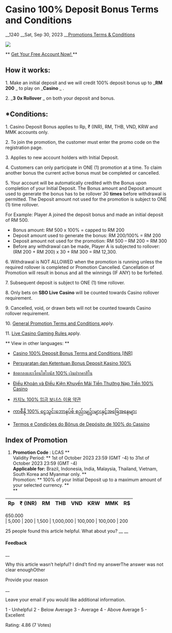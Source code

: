 # Casino 100% Deposit Bonus Terms and Conditions

__1240 __Sat, Sep 30, 2023 __[Promotions Terms & Conditions](https://help.sbotop.com/category/rules-regulations/promotions-terms-conditions/35/ "Categories » Rules & Regulations » Promotions Terms & Conditions ")

![](https://help.sbotop.com/assets/SBO-LCAS-OCT2023-MYEN.jpg)

** [ Get Your Free Account Now!  ](https://account.sbotop.com/register?lg=en) **

## How it works:

1\. Make an initial deposit and we will credit 100% deposit bonus up to _**RM 200** _ to play on _**Casino** _ .

2\. _**3** **0x Rollover** _ on both your deposit and bonus.

## *Conditions:

1\. Casino Deposit Bonus applies to Rp, ₹ (INR), RM, THB, VND, KRW and MMK accounts only.

2\. To join the promotion, the customer must enter the promo code on the registration page.

3\. Applies to new account holders with Initial Deposit.

4\. Customers can only participate in ONE (1) promotion at a time. To claim another bonus the current active bonus must be completed or cancelled.

5\. Your account will be automatically credited with the Bonus upon completion of your Initial Deposit. The Bonus amount and Deposit amount used to generate the bonus has to be rollover 30 **times** before withdrawal is permitted. The Deposit amount not used for the promotion is subject to ONE (1) time rollover.

For Example: Player A joined the deposit bonus and made an initial deposit of RM 500.

  * Bonus amount: RM 500 x 100% = capped to RM 200
  * Deposit amount used to generate the bonus: RM 200/100% = RM 200
  * Deposit amount not used for the promotion: RM 500 – RM 200 = RM 300
  * Before any withdrawal can be made, Player A is subjected to rollover:
(RM 200 + RM 200) x 30 + RM 300 = RM 12,300.


6\. Withdrawal is NOT ALLOWED when the promotion is running unless the required rollover is completed or Promotion Cancelled. Cancellation of Promotion will result in bonus and all the winnings (IF ANY) to be forfeited.

7\. Subsequent deposit is subject to ONE (1) time rollover.

8\. Only bets on **SBO Live Casino** will be counted towards Casino rollover requirement.

9\. Cancelled, void, or drawn bets will not be counted towards Casino rollover requirement.

10\. [ General Promotion Terms and Conditions ](https://help.sbotop.com/article-265.html) apply.

11\. [ Live Casino Gaming Rules ](http://help.sbotop.com/article/live-casino-betting-rules-274.html) apply.

** View in other languages:  **

  * [ Casino 100% Deposit Bonus Terms and Conditions [INR] ](https://help.sbotop.com/article/35/1469.html)   

  * [ Persyaratan dan Ketentuan Bonus Deposit Kasino 100% ](https://help.sbotop.com//article/1000/11122.html)
  * [ ข้อตกลงและเงื่อนไขโบนัส 100% เงินฝากคาสิโน ](https://help.sbotop.com/article/1262/10996.html)   

  * [ Điều Khoản và Điều Kiện Khuyến Mãi Tiền Thưởng Nạp Tiền 100% Casino  ](https://help.sbotop.com/article/1421/10997.html)
  * [ 카지노 100% 입금 보너스 이용 약관  ](http://help.sbotop.com/article/1442/11283.html)
  * [ ကာစီနို 100% ငွေသွင်းဘောနပ်စ် စည်းမျဥ်းများနှင့်အခြေအနေများ  ](https://help.sbotop.com/article/1720/11284.html)
  * [ Termos e Condições do Bônus de Depósito de 100% do Cassino ](https://help.sbotop.com/article/12020.html)



## Index of Promotion

  1. **Promotion Code** : LCAS **  
Validity Period: ** 1st of October 2023 23:59 (GMT -4) to 31st of October 2023 23:59 (GMT -4)   
**Applicable for:** Brazil, Indonesia, India, Malaysia, Thailand, Vietnam, South Korea and Myanmar only. **  
Promotion: ** 100% of your Initial Deposit up to a maximum amount of your selected currency. **  
**

Rp | ₹ (INR) | RM | THB | VND | KRW | MMK | R$  
---|---|---|---|---|---|---|---  
650.000   
|  5,000  |  200  |  1,500  |  1,000,000  |  100,000  |  100,000  |  200   
  
25 people found this article helpful. What about you?  __ __

#### Feedback

__

Why this article wasn’t helpful? I dind’t find my answerThe answer was not clear enoughOther

Provide your reason

__

Leave your email if you would like additional information.

1 - Unhelpful 2 - Below Average 3 - Average 4 - Above Average 5 - Excellent

Rating: 4.86 (7 Votes)
